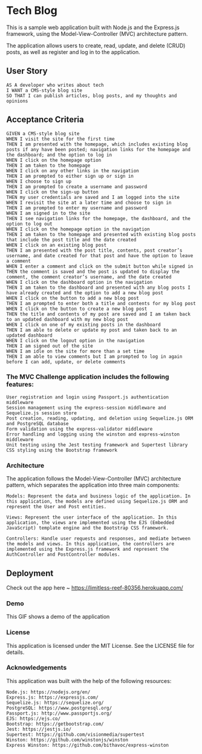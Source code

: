 # Tech Blog

This is a sample web application built with Node.js and the Express.js framework, using the Model-View-Controller (MVC) architecture pattern. 

The application allows users to create, read, update, and delete (CRUD) posts, as well as register and log in to the application.

## User Story
````
AS A developer who writes about tech
I WANT a CMS-style blog site
SO THAT I can publish articles, blog posts, and my thoughts and opinions
````

## Acceptance Criteria
````
GIVEN a CMS-style blog site
WHEN I visit the site for the first time
THEN I am presented with the homepage, which includes existing blog posts if any have been posted; navigation links for the homepage and the dashboard; and the option to log in
WHEN I click on the homepage option
THEN I am taken to the homepage
WHEN I click on any other links in the navigation
THEN I am prompted to either sign up or sign in
WHEN I choose to sign up
THEN I am prompted to create a username and password
WHEN I click on the sign-up button
THEN my user credentials are saved and I am logged into the site
WHEN I revisit the site at a later time and choose to sign in
THEN I am prompted to enter my username and password
WHEN I am signed in to the site
THEN I see navigation links for the homepage, the dashboard, and the option to log out
WHEN I click on the homepage option in the navigation
THEN I am taken to the homepage and presented with existing blog posts that include the post title and the date created
WHEN I click on an existing blog post
THEN I am presented with the post title, contents, post creator’s username, and date created for that post and have the option to leave a comment
WHEN I enter a comment and click on the submit button while signed in
THEN the comment is saved and the post is updated to display the comment, the comment creator’s username, and the date created
WHEN I click on the dashboard option in the navigation
THEN I am taken to the dashboard and presented with any blog posts I have already created and the option to add a new blog post
WHEN I click on the button to add a new blog post
THEN I am prompted to enter both a title and contents for my blog post
WHEN I click on the button to create a new blog post
THEN the title and contents of my post are saved and I am taken back to an updated dashboard with my new blog post
WHEN I click on one of my existing posts in the dashboard
THEN I am able to delete or update my post and taken back to an updated dashboard
WHEN I click on the logout option in the navigation
THEN I am signed out of the site
WHEN I am idle on the site for more than a set time
THEN I am able to view comments but I am prompted to log in again before I can add, update, or delete comments
````

### The MVC Challenge application includes the following features:

    User registration and login using Passport.js authentication middleware
    Session management using the express-session middleware and Sequelize.js session store
    Post creation, reading, updating, and deletion using Sequelize.js ORM and PostgreSQL database
    Form validation using the express-validator middleware
    Error handling and logging using the winston and express-winston middleware
    Unit testing using the Jest testing framework and Supertest library
    CSS styling using the Bootstrap framework

### Architecture

The application follows the Model-View-Controller (MVC) architecture pattern, which separates the application into three main components:

    Models: Represent the data and business logic of the application. In this application, the models are defined using Sequelize.js ORM and represent the User and Post entities.

    Views: Represent the user interface of the application. In this application, the views are implemented using the EJS (Embedded JavaScript) template engine and the Bootstrap CSS framework.

    Controllers: Handle user requests and responses, and mediate between the models and views. In this application, the controllers are implemented using the Express.js framework and represent the AuthController and PostController modules.

## Deployment
Check out the app here ~
https://limitless-reef-80356.herokuapp.com/

### Demo 
This GIF shows a demo of the application

### License
This application is licensed under the MIT License. See the LICENSE file for details.

### Acknowledgements
This application was built with the help of the following resources:

    Node.js: https://nodejs.org/en/
    Express.js: https://expressjs.com/
    Sequelize.js: https://sequelize.org/
    PostgreSQL: https://www.postgresql.org/
    Passport.js: http://www.passportjs.org/
    EJS: https://ejs.co/
    Bootstrap: https://getbootstrap.com/
    Jest: https://jestjs.io/
    Supertest: https://github.com/visionmedia/supertest
    Winston: https://github.com/winstonjs/winston
    Express Winston: https://github.com/bithavoc/express-winston
